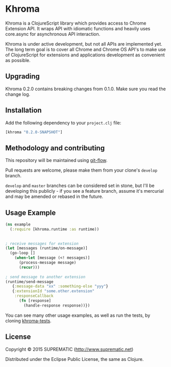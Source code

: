 # Khroma

Khroma is a ClojureScript library which provides access to Chrome Extension API. It wraps API with idiomatic functions 
and heavily uses core.async for asynchronous API interaction.

Khroma is under active development, but not all APIs are implemented yet. The long term goal is to cover all Chrome 
and Chrome OS API's to make use of ClojureScript for extensions and applications development as convenient as possible.


## Upgrading

Khroma 0.2.0 contains breaking changes from 0.1.0. Make sure you read the change log.


## Installation

Add the following dependency to your `project.clj` file:

```clojure
[khroma "0.2.0-SNAPSHOT"]
```

## Methodology and contributing

This repository will be maintained using [git-flow](http://nvie.com/posts/a-successful-git-branching-model/). 

Pull requests are welcome, please make them from your clone's `develop` branch.

`develop` and `master` branches can be considered set in stone, but I'll be developing this publicly - if you see a feature branch, assume it's mercurial and may be amended or rebased in the future.


## Usage Example

```clojure
(ns example
  (:require [khroma.runtime :as runtime))
  
  
; receive messages for extension  
(let [messages (runtime/on-message)]
  (go-loop [] 
    (when-let [message (<! messages)]
      (process-message message)
      (recur)))
      
; send message to another extension      
(runtime/send-message 
   {:message-data "xx" :something-else "yyy"}
   {:extensionId "some.other.extension"
    :responseCallback 
      (fn [response]
        (handle-response response))})
```


You can see many other usage examples, as well as run the tests, by cloning [khroma-tests](https://gitlab.com/ricardojmendez/khroma-tests/).



## License

Copyright © 2015 SUPREMATIC (http://www.suprematic.net)

Distributed under the Eclipse Public License, the same as Clojure.
